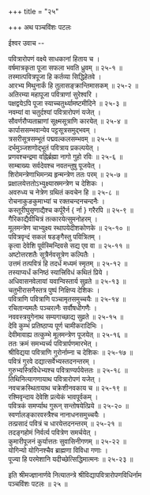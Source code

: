 +++
title = "२५"

+++
अथ पञ्चविंशः पटलः  
    
    
ईश्वर उवाच --  
    
पवित्रारोपणं वक्ष्ये साधकानां हिताय च ।  
वर्षमात्रकृता पूजा सफला भवति ध्रुवम् ॥ २५-१ ॥  
तस्मात्पवित्रपूजा हि कर्तव्या सिद्धिहेतवे ।  
आरभ्य मिथुनार्कं हि तुलासङ्क्रान्तिमासकम् ॥ २५-२ ॥  
अतिरम्या महापूजा पवित्राणां सुरेश्वरि ।  
पक्षद्वयेऽपि पूजा स्याच्चतुर्थ्यामष्टमीदिने ॥ २५-३ ॥  
नवम्यां वा चतुर्दश्यां पवित्रारोपणं यजेत् ।  
सौवर्णरौप्यताम्राणां सूक्ष्मसूत्राणि कारयेत् ॥ २५-४ ॥  
कार्पाससम्भवान्येव पट्टसूत्रसमुद्भवम् ।  
त्रसरीसूत्रसम्भूतं पद्मवल्कलसम्भवम् ॥ २५-५ ॥  
दर्भमुञ्जशणोद्भूतं पवित्राय प्रकल्पयेत् ।  
प्रणवश्चन्द्रमा वह्निर्ब्रह्मा नागो गुहो रविः ॥ २५-६ ॥  
साम्बाख्यः सर्वदेवश्च नवतन्तुषु पूजयेत् ।  
शिरोमन्त्रेणाभिमन्त्र्य हृन्मन्त्रेण ततः परम् ॥ २५-७ ॥  
प्रक्षालयेत्ततोऽभ्युक्ष्यास्रमन्त्रेण च देशिकः ।  
अवरुध्य च नेत्रेण ग्रथितं कवचेन हि ॥ २५-८ ॥  
रोचनाकुङकुमाभ्यां च रक्तचन्दनचन्दनैः ।  
कस्तूरीघुसृणाद्यैश्च कर्पूरैर्न { र्ना } गरैरपि ॥ २५-९ ॥  
गैरिकाद्यैवीचित्रं तत्कारयेत्सुमनोहरम् ।  
मूलमन्त्रेण चाभ्युक्ष्य स्थापयेदीशकोणके ॥ २५-१० ॥  
पवित्रवृन्दं सकलं षडङ्गैस्तु पवित्रितम् ।  
कृत्वा देवेशि पूर्वस्मिन्दिवसे सद्य एव वा ॥ २५-११ ॥  
अष्टोत्तरशतैः सूत्रैर्नवसूत्रेण कल्पितैः ।  
उत्तमं तत्पवित्रं हि तदर्धं मध्यमं स्मृतम् ॥ २५-१२ ॥  
तस्याप्यर्धं कनिष्ठं स्यात्त्रिविधं कथितं प्रिये ।  
अधिवासनवेलायां यवान्विस्तार्य सुव्रते ॥ २५-१३ ॥  
चतुभीरासनैस्तत्र पुष्पं निक्षिप्य देशिकः ।  
पवित्राणि पवित्राणि पञ्चामृतसमुच्चयैः ॥ २५-१४ ॥  
रचितान्यमलैः पञ्चरत्नैः सर्वौषधीगणैः ।  
नववस्त्रयुगेनाथ सम्यगाच्छाद्य सुव्रते ॥ २५-१५ ॥  
देवि कुम्भं प्रतिष्ठाप्य पूर्ण चामीकरादिभिः ।  
देवीमावाह्य तत्कुम्भे मूलमन्त्रेण पूजयेत् ॥ २५-१६ ॥  
ततः क्रमं समभ्यर्च्य पवित्रार्पणमारभेत् ।  
श्रीविद्यया पवित्राणि गुरोर्नाम्ना च देशिकः ॥ २५-१७ ॥  
पवित्रं गुरवे दद्यात्सर्वेभ्यस्तदनन्तरम् ।  
गुरुभ्यस्त्रिविधेभ्यश्च पवित्राण्यर्पयेत्ततः ॥ २५-१८ ॥  
तिथिनित्यागणायाथ पवित्रारोपणं यजेत् ।  
नवचक्रस्थितायाथ चक्रेशीनवकाय च ॥ २५-१९ ॥  
रश्मिवृन्दाय देवेशि प्रत्येकं भावपूर्वकम् ।  
पवित्रकं समर्प्याथ गुरून् सन्तोषयेत्प्रिये ॥ २५-२० ॥  
स्वर्णालङ्कारवस्त्रैश्च नानाधनसमुच्चयैः ।  
तत्प्रसादं पवित्रं च धारयेत्तदनन्तरम् ॥ २५-२१ ॥  
तदङ्गहोमं निर्वर्त्य पवित्रेण समर्चयेत् ।  
कुमारीपूजनं कुर्यात्ततः सुवासिनीगणम् ॥ २५-२२ ॥  
योगिन्यो योगिनश्चैव ब्राह्मणा विविधा गणाः ।  
पूज्या हि परमेशानि यदीच्छेत्सिद्धिमात्मनः ॥ २५-२३ ॥  
    
इति श्रीमज्ज्ञानार्णवे नित्यातन्त्रे श्रीविद्यापवित्रारोपणविधिर्नाम   
पञ्चविंशः पटलः ॥ २५ ॥  
    
    
    
    
    
